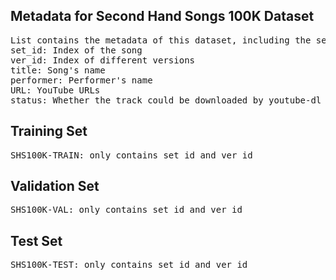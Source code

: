 ## Metadata for Second Hand Songs 100K Dataset
<pre>List contains the metadata of this dataset, including the set_id, ver_id, title, performer, URL, status. 
set_id: Index of the song
ver_id: Index of different versions
title: Song's name
performer: Performer's name
URL: YouTube URLs
status: Whether the track could be downloaded by youtube-dl
</pre>

## Training Set
<pre>SHS100K-TRAIN: only contains set_id and ver_id</pre>

## Validation Set
<pre>SHS100K-VAL: only contains set_id and ver_id</pre>

## Test Set
<pre>SHS100K-TEST: only contains set_id and ver_id</pre>

